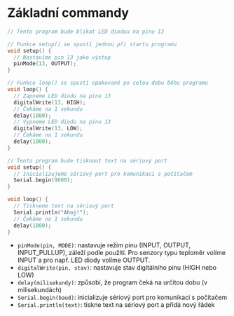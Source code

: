 # Základní commandy

```cpp
// Tento program bude blikat LED diodou na pinu 13

// Funkce setup() se spustí jednou při startu programu
void setup() {
  // Nastavíme pin 13 jako výstup
  pinMode(13, OUTPUT);
}

// Funkce loop() se spustí opakovaně po celou dobu běhu programu
void loop() {
  // Zapneme LED diodu na pinu 13
  digitalWrite(13, HIGH);
  // Čekáme na 1 sekundu
  delay(1000);
  // Vypneme LED diodu na pinu 13
  digitalWrite(13, LOW);
  // Čekáme na 1 sekundu
  delay(1000);
}

// Tento program bude tisknout text na sériový port
void setup() {
  // Inicializujeme sériový port pro komunikaci s počítačem
  Serial.begin(9600);
}

void loop() {
  // Tiskneme text na sériový port
  Serial.println("Ahoj!");
  // Čekáme na 1 sekundu
  delay(1000);
}

```

* `pinMode(pin, MODE)`: nastavuje režim pinu (INPUT, OUTPUT, INPUT\_PULLUP), záleží podle použití. Pro senzory typu teploměr volíme INPUT a pro např. LED diody volíme OUTPUT.
* `digitalWrite(pin, stav)`: nastavuje stav digitálního pinu (HIGH nebo LOW)
* `delay(milisekundy)`: způsobí, že program čeká na určitou dobu (v milisekundách)
* `Serial.begin(baud)`: inicializuje sériový port pro komunikaci s počítačem
* `Serial.println(text)`: tiskne text na sériový port a přidá nový řádek
